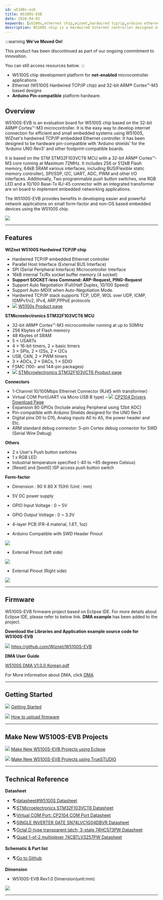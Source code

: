 ```yaml
---
id: w5100s-evb
title: W5100S-EVB
date: 2020-04-03
keywords: [w5100s,ethernet chip,wiznet,hardwired tcp/ip,arduino ethernet,pico ethernet]
description: W5100S chip is a Hardwired Internet controller designed as a full hardwired TCP/IP stack with WIZnet technology
---
```


:::warning
**We’ve Moved On!**

This product has been discontinued as part of our ongoing commitment to innovation.

You can still access resources below.
:::

  - W5100S chip development platform for **net-enabled** microcontroller
    applications
  - Ethernet (W5100S Hardwired TCP/IP chip) and 32-bit ARM® Cortex™-M3
    based designs
  - **Arduino Pin-compatible** platform hardware.

## Overview

W5100S-EVB is an evaluation board for W5100S chip based on the 32-bit
ARM® Cortex™-M3 microcontroller. It is the easy way to develop internet
connection for efficient and small embedded systems using W5100S,
WIZnet's hardwired TCP/IP embedded Ethernet controller. It has been
designed to be hardware pin-compatible with 'Arduino shields' for the
'Arduino UNO Rev3' and other footprint-compatible boards.

It is based on the STM STM32F103VCT6 MCU with a 32-bit ARM® Cortex™-M3
core running at Maximum 72MHz. It includes 256 or 512kB Flash memory,
64kB SRAM various interfaces, including BUS(Flexible static memory
controller), SPI/SSP, I2C, UART, ADC, PWM and other I/O interfaces.
Additionally, Two programmable push button switches, one RGB LED and a
10/100 Base-Tx RJ-45 connector with an integrated transformer are on
board to implement embedded networking applications.

The W5100S-EVB provides benefits in developing easier and powerful
network applications on small form-factor and non-OS based embedded
devices using the W5100S chip.

![](/img/products/w5100s/w5100s_evb/w5100s-evb_partdescription.png)

-----


## Features

**WIZnet W5100S Hardwired TCP/IP chip**

  - Hardwired TCP/IP embedded Ethernet controller
  - Parallel Host Interface (External BUS Interface)
  - SPI (Serial Peripheral Interface) Microcontroller Interface
  - 16kB internal Tx/Rx socket buffer memory (4 socket)
  - **Support SOCKET-less Command: ARP-Request, PING-Request**
  - Support Auto Negotiation (Full/Half Duplex, 10/100 Speed)
  - Support Auto-MDIX when Auto-Negotiation Mode.
  - Hardwired TCP/IP stack supports TCP, UDP, WOL over UDP, ICMP,
    IGMPv1/v2, IPv4, ARP,PPPoE protocols
  - ![](/img/link.png) [W5100s Product page](./Overview.md)

**STMicroelectronics STM32F103VCT6 MCU**

  - 32-bit ARM® Cortex™-M3 microcontroller running at up to 50MHz
  - 256 Kbytes of Flash memory
  - 48 Kbytes of SRAM
  - 5 × USARTs
  - 4 × 16-bit timers, 2 × basic timers
  - 3 × SPIs, 2 × I2Ss, 2 × I2Cs
  - USB, CAN, 2 × PWM timers
  - 3 × ADCs, 2 × DACs, 1 × SDIO
  - FSMC (100- and 144-pin packages)
  - ![](/img/link.png) [STMicroelectronics STM32F103VCT6 Product page](http://www.st.com/en/microcontrollers/stm32f103vc.html)

**Connectors**

  - 1-Channel 10/100Mbps Ethernet Connector (RJ45 with transformer)
  - Virtual COM Port(UART via Micro USB B type) –
    ![](/img/link.png) [CP2104 Drivers Download Page](https://www.silabs.com/products/interface/usb-bridges/classic-usb-bridges/device.cp2104)
  - Expansion 80 GPIOs (Include analog Peripheral using 12bit ADC)
  - Pin-compatible with Arduino Shields designed for the UNO Rev3
  - Digital pins D0 to D15, Analog inputs A0 to A5, the power header and
    Etc.
  - ARM standard debug connector: 5-pin Cortex debug connector for SWD
    (Serial Wire Debug)

**Others**

  - 2 x User's Push button switches
  - 1 x RGB LED
  - Industrial temperature specified (-40 to +85 degrees Celsius)
  - \[Reset\] and \[boot0\] ISP access push button switch

**Form-factor**

  - Dimension : 90 X 80 X 15(H) (Unit : mm)
  - 5V DC power supply
  - GPIO Input Voltage : 0 \~ 5V
  - GPIO Output Voltage : 0 \~ 3.3V
  - 4-layer PCB (FR-4 material, 1.6T, 1oz)



  - Arduino Compatible with SWD Header Pinout

![](/img/products/w5100s/w5100s_evb/arduino_swd_pinout.png)

  - External Pinout (left side)

![](/img/products/w5100s/w5100s_evb/expansion_pinout_left_v3.png)

  - External Pinout (Right side)

![](/img/products/w5100s/w5100s_evb/expansion_pinout_right_v3.png)

-----

## Firmware


W5100S-EVB firmware project based on Eclipse IDE. For more details about
Eclipse IDE, please refer to below link. **DMA example** has been added
to the project.

**Download the Libraries and Application example source code for W5100S-EVB**

![](/img/github.png)
https://github.com/Wiznet/W5100S-EVB

**DMA User Guide**

<a href="/img/products/w5100s/w5100s_evb/w5100s_an_dma_v100k.pdf" target="_blank">W5100S DMA V1.0.0 Korean.pdf</a>

For More information about DMA, click [DMA](./Application-Note/DMA.md)


-----

## Getting Started


![](/img/link.png) [Getting Started](./w5100s-getting-started.md)

![](/img/link.png) [How to upload firmware](./w5100s-getting-started.md#how-to-upload-firmware)

-----

## Make New W5100S-EVB Projects


![](/img/link.png) [Make New W5100S-EVB Projects using Eclipse](./w5100s-projects-eclipse.md)

![](/img/link.png) [Make New W5100S-EVB Projects using TrueSTUDIO](./w5100s-projects-truestudio.md)

-----


## Technical Reference

**Datasheet**

  - 🌎[datasheet\#W5100S Datasheet](./Document.md)
  - 🌎[STMicroelectronics STM32F103VCT6 Datasheet](http://www.st.com/en/microcontrollers/stm32f103vc.html)
  - 🌎[Virtual COM Port:
    CP2104 COM Port Datasheet](https://www.silabs.com/products/interface/usb-bridges/classic-usb-bridges/device.cp2104)
  - 🌎<a href="http://www.ti.com/lit/ds/symlink/sn74lvc1g04.pdf" target="_blank">SINGLE INVERTER GATE SN74LVC1G04DBVR Datasheet</a>
  - 🌎<a href="https://assets.nexperia.com/documents/data-sheet/74HC_HCT573.pdf" target="_blank">Octal D-type transparent latch; 3-state 74HC573PW Datasheet</a>
  - 🌎<a href="https://www.nxp.com/docs/en/data-sheet/74CBTLV3257.pdf" target="_blank">Quad 1-of-2 multiplexer 74CBTLV3257PW Datasheet</a>

**Schematic & Part list**

  - 🌎[Go to Github](https://github.com/Wiznet/Hardware-Files-of-WIZnet/tree/master/02_iEthernet/W5100S)

**Dimension**

  - W5100S-EVB Rev1.0 Dimension(unit:mm)

![](/img/products/w5100s/w5100s_evb/w5100s-evb_dimension.png)

-----
